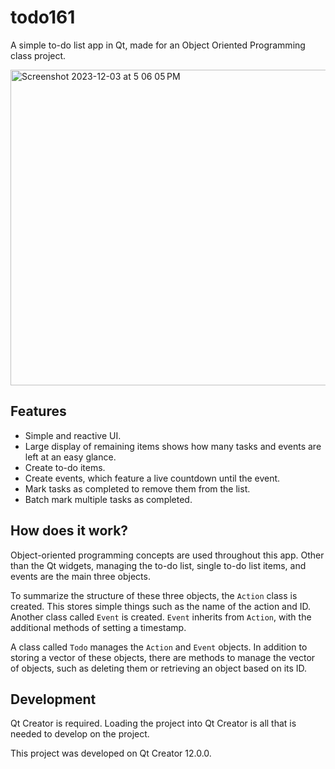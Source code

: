 # todo161
A simple to-do list app in Qt, made for an Object Oriented Programming class project.

<img width="505" alt="Screenshot 2023-12-03 at 5 06 05 PM" src="https://github.com/kyleawayan/todo161/assets/56655579/6d4a2bd7-4cd6-471b-9bff-3ae6d998b281">

## Features
- Simple and reactive UI.
- Large display of remaining items shows how many tasks and events are left at an easy glance.
- Create to-do items.
- Create events, which feature a live countdown until the event.
- Mark tasks as completed to remove them from the list.
- Batch mark multiple tasks as completed.

## How does it work?
Object-oriented programming concepts are used throughout this app. Other than the Qt widgets, managing the to-do list, single to-do list items, and events are the main three objects.

To summarize the structure of these three objects, the `Action` class is created. This stores simple things such as the name of the action and ID. Another class called `Event` is created. `Event` inherits from `Action`, with the additional methods of setting a timestamp.

A class called `Todo` manages the `Action` and `Event` objects. In addition to storing a vector of these objects, there are methods to manage the vector of objects, such as deleting them or retrieving an object based on its ID.

## Development
Qt Creator is required. Loading the project into Qt Creator is all that is needed to develop on the project.

This project was developed on Qt Creator 12.0.0.
